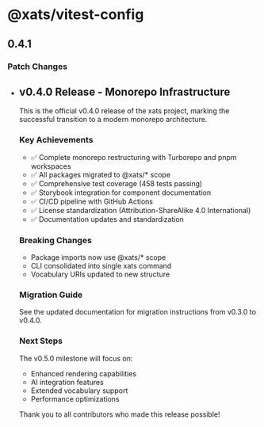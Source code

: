 # @xats/vitest-config

## 0.4.1

### Patch Changes

- ## v0.4.0 Release - Monorepo Infrastructure

  This is the official v0.4.0 release of the xats project, marking the successful transition to a
  modern monorepo architecture.

  ### Key Achievements
  - ✅ Complete monorepo restructuring with Turborepo and pnpm workspaces
  - ✅ All packages migrated to @xats/\* scope
  - ✅ Comprehensive test coverage (458 tests passing)
  - ✅ Storybook integration for component documentation
  - ✅ CI/CD pipeline with GitHub Actions
  - ✅ License standardization (Attribution-ShareAlike 4.0 International)
  - ✅ Documentation updates and standardization

  ### Breaking Changes
  - Package imports now use @xats/\* scope
  - CLI consolidated into single xats command
  - Vocabulary URIs updated to new structure

  ### Migration Guide

  See the updated documentation for migration instructions from v0.3.0 to v0.4.0.

  ### Next Steps

  The v0.5.0 milestone will focus on:
  - Enhanced rendering capabilities
  - AI integration features
  - Extended vocabulary support
  - Performance optimizations

  Thank you to all contributors who made this release possible!
